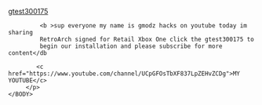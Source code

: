 <HTML>
    <BODY>
         <p>
            <a href="ms-windows-store://pdp/?productid=##">gtest300175</a>
            
             
             <b >sup everyone my name is gmodz hacks on youtube today im sharing
             RetroArch signed for Retail Xbox One click the gtest300175 to
             begin our installation and please subscribe for more content</db
            
            <c href="https://www.youtube.com/channel/UCpGFOsTbXF837LpZEHvZCDg">MY YOUTUBE</c> 
         </p>
    </BODY>
</HTML>
